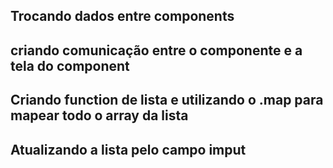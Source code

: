 ## Trocando dados entre components

## criando comunicação entre o componente e a tela do component
## Criando function de lista e utilizando o .map para mapear todo o array da lista


## Atualizando a lista pelo campo imput 
 